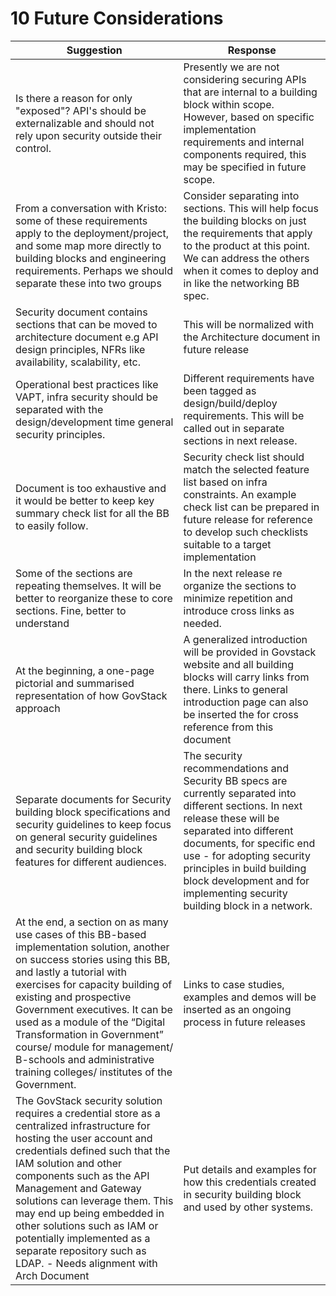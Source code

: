 # 10 Future Considerations

| **Suggestion**                                                                                                                                                                                                                                                                                                                                                                                                                           | **Response**                                                                                                                                                                                                                                                                                                                 |
| ---------------------------------------------------------------------------------------------------------------------------------------------------------------------------------------------------------------------------------------------------------------------------------------------------------------------------------------------------------------------------------------------------------------------------------------- | ---------------------------------------------------------------------------------------------------------------------------------------------------------------------------------------------------------------------------------------------------------------------------------------------------------------------------- |
| Is there a reason for only "exposed"? API's should be externalizable and should not rely upon security outside their control.                                                                                                                                                                                                                                                                                                            | Presently we are not considering securing APIs that are internal to a building block within scope. However, based on specific implementation requirements and internal components required, this may be specified in future scope.                                                                                           |
| From a conversation with Kristo: some of these requirements apply to the deployment/project, and some map more directly to building blocks and engineering requirements. Perhaps we should separate these into two groups                                                                                                                                                                                                                | Consider separating into sections. This will help focus the building blocks on just the requirements that apply to the product at this point. We can address the others when it comes to deploy and in like the networking BB spec.                                                                                          |
| Security document contains sections that can be moved to architecture document e.g API design principles, NFRs like availability, scalability, etc.                                                                                                                                                                                                                                                                                      | This will be normalized with the Architecture document in future release                                                                                                                                                                                                                                                     |
| Operational best practices like VAPT, infra security should be separated with the design/development time general security principles.                                                                                                                                                                                                                                                                                                   | Different requirements have been tagged as design/build/deploy requirements. This will be called out in separate sections in next release.                                                                                                                                                                                   |
| Document is too exhaustive and it would be better to keep key summary check list for all the BB to easily follow.                                                                                                                                                                                                                                                                                                                        | Security check list should match the selected  feature list based on infra constraints. An example check list can be prepared in future release for reference to develop such checklists suitable to a target implementation                                                                                                 |
| Some of the sections are repeating themselves. It will be better to reorganize these to core sections. Fine, better to understand                                                                                                                                                                                                                                                                                                        | In the next release re organize the sections to minimize repetition and introduce cross links as needed.                                                                                                                                                                                                                     |
| At the beginning, a one-page pictorial and summarised representation of how GovStack approach                                                                                                                                                                                                                                                                                                                                            | A generalized introduction will be provided in Govstack website and all building blocks will carry links from there. Links to general introduction page can also be inserted the for cross reference from this document                                                                                                      |
| Separate documents for Security building block specifications and security guidelines to keep focus on general security guidelines and security building block features for different audiences.                                                                                                                                                                                                                                         | The security recommendations and Security BB specs are currently separated into different sections. In next release these will be separated into different documents, for specific end use - for adopting security principles in build building block development and for implementing security building block in a network. |
| At the end, a section on as many use cases of this BB-based implementation solution, another on success stories using this BB, and lastly a tutorial with exercises for capacity building of existing and prospective Government executives. It can be used as a module of the “Digital Transformation in Government” course/ module for management/ B-schools and administrative training colleges/ institutes of the Government.       | Links to case studies, examples and demos will be inserted as an ongoing process in future releases                                                                                                                                                                                                                          |
| The GovStack security solution requires a credential store as a centralized infrastructure for hosting the user account and credentials defined such that the IAM solution and other components such as the API Management and Gateway solutions can leverage them. This may end up being embedded in other solutions such as IAM or potentially implemented as a separate repository such as LDAP. - Needs alignment with Arch Document | Put details and examples for how this credentials created in security building block and used by other systems.                                                                                                                                                                                                              |
